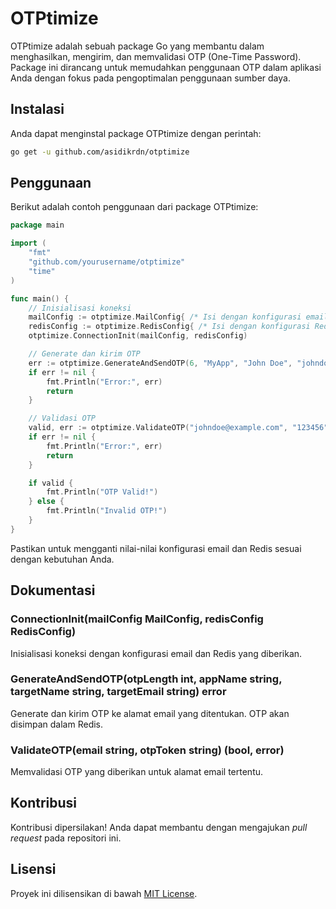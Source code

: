 # OTPtimize

OTPtimize adalah sebuah package Go yang membantu dalam menghasilkan, mengirim, dan memvalidasi OTP (One-Time Password). Package ini dirancang untuk memudahkan penggunaan OTP dalam aplikasi Anda dengan fokus pada pengoptimalan penggunaan sumber daya.

## Instalasi

Anda dapat menginstal package OTPtimize dengan perintah:

```bash
go get -u github.com/asidikrdn/otptimize
```

## Penggunaan

Berikut adalah contoh penggunaan dari package OTPtimize:

```go
package main

import (
	"fmt"
	"github.com/yourusername/otptimize"
	"time"
)

func main() {
	// Inisialisasi koneksi
	mailConfig := otptimize.MailConfig{ /* Isi dengan konfigurasi email */ }
	redisConfig := otptimize.RedisConfig{ /* Isi dengan konfigurasi Redis */ }
	otptimize.ConnectionInit(mailConfig, redisConfig)

	// Generate dan kirim OTP
	err := otptimize.GenerateAndSendOTP(6, "MyApp", "John Doe", "johndoe@example.com")
	if err != nil {
		fmt.Println("Error:", err)
		return
	}

	// Validasi OTP
	valid, err := otptimize.ValidateOTP("johndoe@example.com", "123456")
	if err != nil {
		fmt.Println("Error:", err)
		return
	}

	if valid {
		fmt.Println("OTP Valid!")
	} else {
		fmt.Println("Invalid OTP!")
	}
}
```

Pastikan untuk mengganti nilai-nilai konfigurasi email dan Redis sesuai dengan kebutuhan Anda.

## Dokumentasi

### ConnectionInit(mailConfig MailConfig, redisConfig RedisConfig)

Inisialisasi koneksi dengan konfigurasi email dan Redis yang diberikan.

### GenerateAndSendOTP(otpLength int, appName string, targetName string, targetEmail string) error

Generate dan kirim OTP ke alamat email yang ditentukan. OTP akan disimpan dalam Redis.

### ValidateOTP(email string, otpToken string) (bool, error)

Memvalidasi OTP yang diberikan untuk alamat email tertentu.

## Kontribusi

Kontribusi dipersilakan! Anda dapat membantu dengan mengajukan _pull request_ pada repositori ini.

## Lisensi

Proyek ini dilisensikan di bawah [MIT License](LICENSE).
